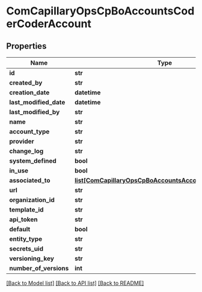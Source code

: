 # ComCapillaryOpsCpBoAccountsCoderCoderAccount

## Properties
Name | Type | Description | Notes
------------ | ------------- | ------------- | -------------
**id** | **str** |  | [optional] 
**created_by** | **str** |  | [optional] 
**creation_date** | **datetime** |  | [optional] 
**last_modified_date** | **datetime** |  | [optional] 
**last_modified_by** | **str** |  | [optional] 
**name** | **str** |  | [optional] 
**account_type** | **str** |  | [optional] 
**provider** | **str** |  | [optional] 
**change_log** | **str** |  | [optional] 
**system_defined** | **bool** |  | [optional] 
**in_use** | **bool** |  | [optional] 
**associated_to** | [**list[ComCapillaryOpsCpBoAccountsAccountAssociationInfo]**](ComCapillaryOpsCpBoAccountsAccountAssociationInfo.md) |  | [optional] 
**url** | **str** |  | [optional] 
**organization_id** | **str** |  | [optional] 
**template_id** | **str** |  | [optional] 
**api_token** | **str** |  | [optional] 
**default** | **bool** |  | [optional] 
**entity_type** | **str** |  | [optional] 
**secrets_uid** | **str** |  | [optional] 
**versioning_key** | **str** |  | [optional] 
**number_of_versions** | **int** |  | [optional] 

[[Back to Model list]](../README.md#documentation-for-models) [[Back to API list]](../README.md#documentation-for-api-endpoints) [[Back to README]](../README.md)

